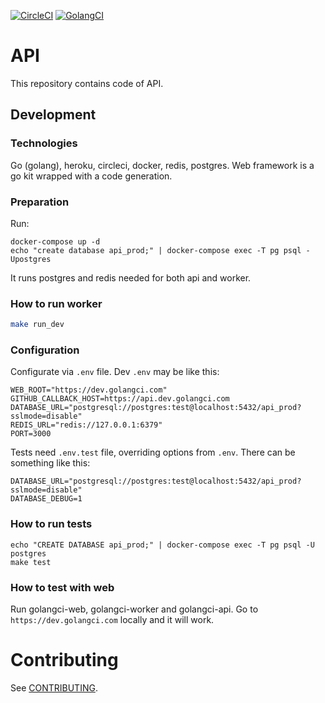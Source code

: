 [![CircleCI](https://circleci.com/gh/golangci/golangci-api.svg?style=svg)](https://circleci.com/gh/golangci/golangci-api)
[![GolangCI](https://golangci.com/badges/github.com/golangci/golangci-api.svg)](https://golangci.com)

# API
This repository contains code of API.

## Development
### Technologies
Go (golang), heroku, circleci, docker, redis, postgres.
Web framework is a go kit wrapped with a code generation.

### Preparation
Run:
```
docker-compose up -d
echo "create database api_prod;" | docker-compose exec -T pg psql -Upostgres
```
It runs postgres and redis needed for both api and worker.

### How to run worker
```bash
make run_dev
```

### Configuration
Configurate via `.env` file. Dev `.env` may be like this:
```
WEB_ROOT="https://dev.golangci.com"
GITHUB_CALLBACK_HOST=https://api.dev.golangci.com
DATABASE_URL="postgresql://postgres:test@localhost:5432/api_prod?sslmode=disable"
REDIS_URL="redis://127.0.0.1:6379"
PORT=3000
```

Tests need `.env.test` file, overriding options from `.env`. There can be something like this:
```
DATABASE_URL="postgresql://postgres:test@localhost:5432/api_prod?sslmode=disable"
DATABASE_DEBUG=1
```

### How to run tests
```
echo "CREATE DATABASE api_prod;" | docker-compose exec -T pg psql -U postgres
make test
```

### How to test with web
Run golangci-web, golangci-worker and golangci-api. Go to `https://dev.golangci.com` locally and it will work.

# Contributing
See [CONTRIBUTING](https://github.com/golangci/golangci-api/blob/master/CONTRIBUTING.md).
